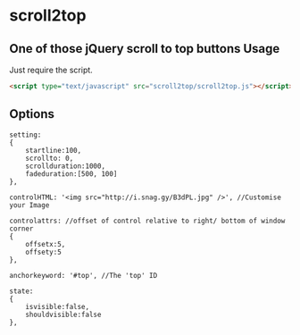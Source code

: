 # scroll2top
One of those jQuery scroll to top buttons
Usage
-----
Just require the script.
```html
<script type="text/javascript" src="scroll2top/scroll2top.js"></script>
```
Options
-------
```
setting:
{
    startline:100,
    scrollto: 0,
    scrollduration:1000,
    fadeduration:[500, 100]
},

controlHTML: '<img src="http://i.snag.gy/B3dPL.jpg" />', //Customise your Image

controlattrs: //offset of control relative to right/ bottom of window corner
{
    offsetx:5,
    offsety:5
},

anchorkeyword: '#top', //The 'top' ID

state:
{
    isvisible:false,
    shouldvisible:false
},
```

